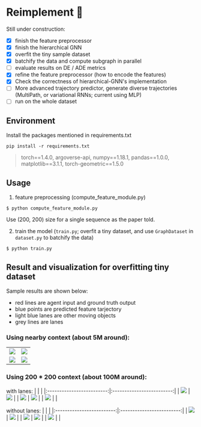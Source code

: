 # Reimplement :car:

Still under construction:

- [x] finish the feature preprocessor
- [x] finish the hierarchical GNN
- [x] overfit the tiny sample dataset
- [x] batchify the data and compute subgraph in parallel
- [ ] evaluate results on DE / ADE metrics
- [x] refine the feature preprocessor (how to encode the features)
- [x] Check the correctness of hierarchical-GNN's implementation
- [ ] More advanced trajectory predictor, generate diverse trajectories (MultiPath, or variational RNNs; current using MLP)
- [ ] run on the whole dataset

## Environment
Install the packages mentioned in requirements.txt
```
pip install -r requirements.txt
```

> torch==1.4.0, 
> argoverse-api, 
> numpy==1.18.1, 
> pandas==1.0.0, 
> matplotlib==3.1.1, 
> torch-geometric==1.5.0

## Usage

1) feature preprocessing (compute_feature_module.py)
```
$ python compute_feature_module.py
```
Use (200, 200) size for a single sequence as the paper told.

2) train the model (`train.py`; overfit a tiny dataset, and use `GraphDataset` in `dataset.py` to batchify the data)
```
$ python train.py
```

## Result and visualization for overfitting tiny dataset

Sample results are shown below:
* red lines are agent input and ground truth output
* blue points are predicted feature tarjectory
* light blue lanes are other moving objects
* grey lines are lanes

### Using nearby context (about 5M around):
| | |
|:-------------------------:|:-------------------------:|
| ![](images/1.png) | ![](images/2.png) |
| ![](images/3.png) | ![](images/4.png) |

### Using 200 * 200 context (about 100M around):
with lanes:
| | |
|:-------------------------:|:-------------------------:|
| ![](images/200*200-1-1.png) | ![](images/200*200-2-1.png) |
| ![](images/200*200-3-1.png) | ![](images/200*200-4-1.png) |
| ![](images/200*200-5-1.png) |  |

without lanes:
| | |
|:-------------------------:|:-------------------------:|
| ![](images/200*200-1-2.png) | ![](images/200*200-2-2.png) |
| ![](images/200*200-3-2.png) | ![](images/200*200-4-2.png) |
| ![](images/200*200-5-2.png) |  |
